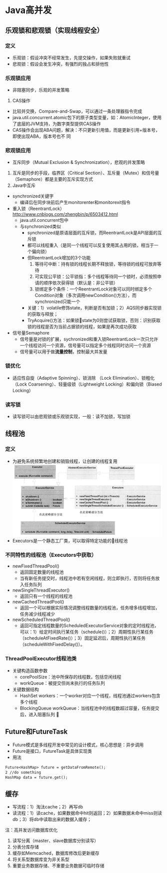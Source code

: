# Java高并发

## 乐观锁和悲观锁（实现线程安全）
### 定义
* 乐观锁：假设冲突不经常发生，先提交操作，如果失败就重试
* 悲观锁：假设会发生冲突，有强烈的独占和排他性

### 乐观锁应用
* 非阻塞同步，乐观的并发策略
1. CAS操作
* 比较并交换，Compare-and-Swap，可以通过一条处理器指令完成
* java.util.concurrent.atomic包下的原子类型变量，如：AtomicInteger，使用了底层的JVM支持，为数字类型提供CAS操作
* CAS操作会出现ABA问题，解决：不只更新引用值，而是更新引用+版本号，即使出现ABA，版本号也不
同

### 悲观锁应用
* 互斥同步（Mutual Exclusion & Synchronization），悲观的并发策略
1. 互斥是同步的手段，临界区（Critical
Section）、互斥量（Mutex）和信号量（Semaphore）都是主要的互斥实现方式
2. Java中互斥
* synchronized关键字
    * 编译后在同步块前后产生monitorenter和monitorexit指令
* 重入锁（ReentrantLock）
http://www.cnblogs.com/zhengbin/p/6503412.html
    * java.util.concurrent包中
    * 与synchronized类似
        * synchronized是原语层面的互斥锁，而ReentrantLock是API层面的互斥锁
        * 都可以线程重入（是同一个线程可以反复使用其占用的锁，相当于一个偏向锁）
        * 但ReentrantLock增加的3个功能
            1. 等待可中断：持有锁的线程长期不释放锁，等待锁的线程可放弃等待
            2. 可实现公平锁：公平锁指：多个线程等待同一个锁时，必须按照申请的顺序依次获得锁（默认是：非公平锁）
            3. 锁绑定多个条件：一个ReentrantLock对象可以同时绑定多个Condition对象（多次调用newCondition()方法），而synchronized只能一个
        * 关键：1）volatile修饰state，判断是否有加锁；2）AQS同步器实现锁的获取与释放；
        * TryAcquire()方法：如果锁state为0则尝试获取锁，否则：识别获取锁的线程是否为当前占据锁的线程，如果是再次成功获取
* 信号量Semaphore
    * 信号量是对锁的扩展，sychronized和重入锁ReentrantLock一次只允许一个线程访问一个资源，信号量可以指定多个线程同时访问一个资源
    * 信号量可以用于做**流量控制**，控制最大并发量

### 锁优化
* 适应性自旋（Adaptive Spinning）、锁消除
（Lock Elimination）、锁粗化（Lock Coarsening）、轻量级锁（Lightweight Locking）和偏向锁（Biased Locking）

### 读写锁
* 读写锁可以由悲观锁或乐观锁实现，一般：读不加锁，写加锁

## 线程池
### 定义
* 为避免系统频繁地创建和销毁线程，让创建的线程复用
![](./img/concurrent_1.png)
* Executors是一个静态工厂类，可以取得特定功能的线程池

### 不同特性的线程池（Executors中获取）
* newFixedThreadPool()
    * 返回固定数量的线程池
    * 当有新任务提交时，线程池中若有空闲线程，则立即执行，否则将任务放入任务队列
* newSingleThreadExecutor()
    * 返回只有一个线程的线程池
* newCachedThreadPool()
    * 返回一个可以根据实际情况调整线程数量的线程池，任务增多线程增加，任务减少线程减少
* newScheduledThreadPool()
    * 返回可指定线程数量的ScheduledExecutorService对象的定时线程池，可以：1）给定时间执行某任务（schedule()）；2）周期性执行某任务（scheduleAtFixedRate()）；3）固定延迟后，周期性执行某任务（scheduleWithFixedDelay()）。

### ThreadPoolExecutor线程池类
* 关键构造函数参数
    * corePoolSize：池中所保存的线程数，包括空闲线程
    * workQueue：被提交但尚未执行的任务队列
* 关键数据结构
    * HashSet<Worker> workers：一个worker对应一个线程，线程池通过workers包含多个线程
    * BlockingQueue<Runnable> workQueue：当线程池中的线程数超过容量，任务提交后，进入阻塞队列

## Future和FutureTask
* Future模式是多线程开发中常见的设计模式，核心思想是：异步调用
* Future是接口，FutureTask是具体实现类
* 用法
```
Future<HashMap> future = getDataFromRemote();
2 //do something
HashMap data = future.get();
```

## 缓存
* 写流程：1）淘汰cache；2）再写db
* 读流程：1）读cache，如果数据命中hit则返回；2）如果数据未命中miss则读db；3）将db中读取出来的数据入缓存；

注：高并发访问数据库优化
1. 读写分离（master、slave数据库分别读写）
2. 分表分库存储
3. 缓存如Memcached，数据库修改后更新缓存
4. 将关系型数据库变为非关系型
5. 重要业务数据存储、不重要业务数据可临时存储

